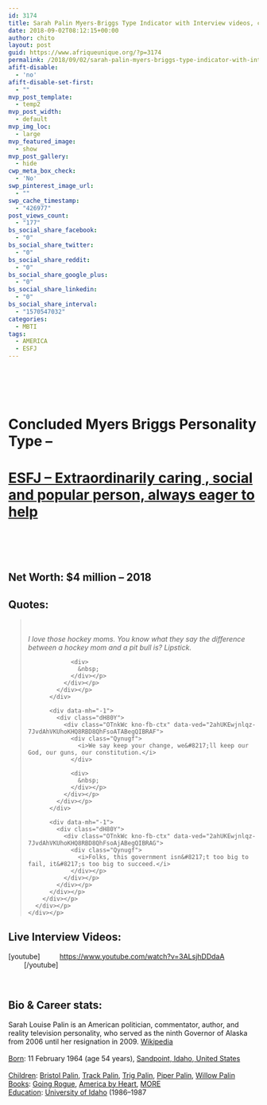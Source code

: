 ```yaml
---
id: 3174
title: Sarah Palin Myers-Briggs Type Indicator with Interview videos, career stats and Net Worth
date: 2018-09-02T08:12:15+00:00
author: chito
layout: post
guid: https://www.afriqueunique.org/?p=3174
permalink: /2018/09/02/sarah-palin-myers-briggs-type-indicator-with-interview-videos-career-stats-and-net-worth/
afift-disable:
  - 'no'
afift-disable-set-first:
  - ""
mvp_post_template:
  - temp2
mvp_post_width:
  - default
mvp_img_loc:
  - large
mvp_featured_image:
  - show
mvp_post_gallery:
  - hide
cwp_meta_box_check:
  - 'No'
swp_pinterest_image_url:
  - ""
swp_cache_timestamp:
  - "426977"
post_views_count:
  - "177"
bs_social_share_facebook:
  - "0"
bs_social_share_twitter:
  - "0"
bs_social_share_reddit:
  - "0"
bs_social_share_google_plus:
  - "0"
bs_social_share_linkedin:
  - "0"
bs_social_share_interval:
  - "1570547032"
categories:
  - MBTI
tags:
  - AMERICA
  - ESFJ
---
```

# &nbsp;

# Concluded Myers Briggs Personality Type &#8211;&nbsp;

# [ESFJ &#8211; Extraordinarily caring , social and popular person, always eager to help](https://www.afriqueunique.org/portrait-of-an-esfj-extraverted-sensing-feeling-judging-extraverted-feeling-with-introverted-sensing/)

# &nbsp;

## Net Worth: **$4 million &#8211; 2018**

## Quotes:

> <div class="NFQFxe viOShc mod" data-md="126" data-hveid="CAUQAQ" data-ved="2ahUKEwjnlqz-7JvdAhVKUhoKHQ8RBD8Qum4oADAAegQIBRAB">
>   <div class="E6Cqjb">
>     &nbsp;
>   </div></p>
> </div>
> 
> <div class="NFQFxe yp1CPe mod" data-attrid="kc:/people/person:quote" data-md="119" data-ved="2ahUKEwjnlqz-7JvdAhVKUhoKHQ8RBD8QkCkoATABegQIBRAC">
>   <div class="guuvw">
>     <div class="LYLdFd">
>       <div id="uid_2" class="r-iNAsMbTlXeVY xpdbox xpdclose">
>         <div>
>           <div data-mh="-1">
>             <div class="YwqY0">
>               <div class="OTnkWc kno-fb-ctx" data-ved="2ahUKEwjnlqz-7JvdAhVKUhoKHQ8RBD8QhFsoADABegQIBRAE">
>                 <div class="Qynugf">
>                   <i>I love those hockey moms. You know what they say the difference between a hockey mom and a pit bull is? Lipstick.</i>
>                 </div>
>                 
>                 <div>
>                   &nbsp;
>                 </div></p>
>               </div></p>
>             </div></p>
>           </div>
>           
>           <div data-mh="-1">
>             <div class="dH80Y">
>               <div class="OTnkWc kno-fb-ctx" data-ved="2ahUKEwjnlqz-7JvdAhVKUhoKHQ8RBD8QhFsoATABegQIBRAF">
>                 <div class="Qynugf">
>                   <i>We say keep your change, we&#8217;ll keep our God, our guns, our constitution.</i>
>                 </div>
>                 
>                 <div>
>                   &nbsp;
>                 </div></p>
>               </div></p>
>             </div></p>
>           </div>
>           
>           <div data-mh="-1">
>             <div class="dH80Y">
>               <div class="OTnkWc kno-fb-ctx" data-ved="2ahUKEwjnlqz-7JvdAhVKUhoKHQ8RBD8QhFsoAjABegQIBRAG">
>                 <div class="Qynugf">
>                   <i>Folks, this government isn&#8217;t too big to fail, it&#8217;s too big to succeed.</i>
>                 </div></p>
>               </div></p>
>             </div></p>
>           </div></p>
>         </div></p>
>       </div></p>
>     </div></p>
>   </div></p>
> </div>

## Live Interview Videos:

[youtube]&nbsp; &nbsp; &nbsp; &nbsp; &nbsp; https://www.youtube.com/watch?v=3ALsjhDDdaA&nbsp; &nbsp; &nbsp; &nbsp; &nbsp; &nbsp; &nbsp; &nbsp; &nbsp; &nbsp; &nbsp; &nbsp; &nbsp; [/youtube]

&nbsp;

## Bio & Career stats:

<div class="mod" data-md="50" data-hveid="CAgQFQ" data-ved="2ahUKEwjQ67bJ7JvdAhXExoUKHVNYAkQQkCkoATAeegQICBAV">
  <div class="hb8SAc kno-fb-ctx" data-hveid="CAgQFg" data-ved="2ahUKEwjQ67bJ7JvdAhXExoUKHVNYAkQQziAoADAeegQICBAW">
    <div class="r-i_vVXALbU5h4">
      <div class="kno-rdesc r-iI_Fj_hT54TI" data-t="kno-desc-sh" data-rtid="iI_Fj_hT54TI">
        <div>
          Sarah Louise Palin is an American politician, commentator, author, and reality television personality, who served as the ninth Governor of Alaska from 2006 until her resignation in 2009.&nbsp;<a class="q ruhjFe NJLBac fl" href="https://en.wikipedia.org/wiki/Sarah_Palin" data-ved="2ahUKEwjQ67bJ7JvdAhXExoUKHVNYAkQQmhMwHnoECAgQFw">Wikipedia</a>
        </div>
      </div>
    </div>
  </div>
</div>

<div class="mod" data-md="30" data-hveid="CAgQGA" data-ved="2ahUKEwjQ67bJ7JvdAhXExoUKHVNYAkQQ6-0CKAIwH3oECAgQGA">
  &nbsp;
</div>

<div class="mod" data-attrid="kc:/people/person:born" data-md="1001" data-hveid="CAgQGQ" data-ved="2ahUKEwjQ67bJ7JvdAhXExoUKHVNYAkQQkCkoAzAgegQICBAZ">
  <div class="Z1hOCe">
    <div class="zloOqf kno-fb-ctx" data-ved="2ahUKEwjQ67bJ7JvdAhXExoUKHVNYAkQQyxMoADAgegQICBAa">
      <span class="w8qArf"><a class="fl" href="https://www.google.com/search?q=sarah+palin+born&stick=H4sIAAAAAAAAAOPgE-LUz9U3sEgzTjLUEstOttIvSM0vyEkFUkXF-XlWSflFeQAP3C_NJQAAAA&sa=X&ved=2ahUKEwjQ67bJ7JvdAhXExoUKHVNYAkQQ6BMoADAgegQICBAb" data-ved="2ahUKEwjQ67bJ7JvdAhXExoUKHVNYAkQQ6BMoADAgegQICBAb">Born</a>:&nbsp;</span><span class="LrzXr kno-fv">11 February 1964 (age 54&nbsp;years),&nbsp;<a class="fl" href="https://www.google.com/search?q=Sandpoint+Idaho&stick=H4sIAAAAAAAAAOPgE-LUz9U3sEgzTjJU4gAxiw1NTbTEspOt9AtS8wtyUoFUUXF-nlVSflEeALeo2qwvAAAA&sa=X&ved=2ahUKEwjQ67bJ7JvdAhXExoUKHVNYAkQQmxMoATAgegQICBAc" data-ved="2ahUKEwjQ67bJ7JvdAhXExoUKHVNYAkQQmxMoATAgegQICBAc">Sandpoint, Idaho, United States</a></span>
    </div>
  </div>
</div>

<div class="mod" data-attrid="kc:/search_engagement/highlight:claimable_by_collection" data-md="412">
  &nbsp;
</div>

<div class="mod" data-attrid="kc:/people/person:children" data-md="1001" data-hveid="CAgQHQ" data-ved="2ahUKEwjQ67bJ7JvdAhXExoUKHVNYAkQQkCkoBDAiegQICBAd">
  <div class="Z1hOCe">
    <div class="zloOqf kno-fb-ctx" data-ved="2ahUKEwjQ67bJ7JvdAhXExoUKHVNYAkQQyxMoADAiegQICBAe">
      <span class="w8qArf"><a class="fl" href="https://www.google.com/search?q=sarah+palin+children&stick=H4sIAAAAAAAAAOPgE-LUz9U3sEgzTjLUkspOttIvSM0vyEkFUkXF-XlWyRmZOSlFqXkATqjT4ikAAAA&sa=X&ved=2ahUKEwjQ67bJ7JvdAhXExoUKHVNYAkQQ6BMoADAiegQICBAf" data-ved="2ahUKEwjQ67bJ7JvdAhXExoUKHVNYAkQQ6BMoADAiegQICBAf">Children</a>:&nbsp;</span><span class="LrzXr kno-fv"><a class="fl" href="https://www.google.com/search?q=Bristol+Palin&stick=H4sIAAAAAAAAAOPgE-LUz9U3sEgzTjJU4gIxTbLSDbMztKSyk630C1LzC3JSgVRRcX6eVXJGZk5KUWoeAEUEXYk1AAAA&sa=X&ved=2ahUKEwjQ67bJ7JvdAhXExoUKHVNYAkQQmxMoATAiegQICBAg" data-ved="2ahUKEwjQ67bJ7JvdAhXExoUKHVNYAkQQmxMoATAiegQICBAg">Bristol Palin</a>,&nbsp;<a class="fl" href="https://www.google.com/search?q=Track+Palin&stick=H4sIAAAAAAAAAOPgE-LUz9U3sEgzTjJU4gIxTbLMTAuKtaSyk630C1LzC3JSgVRRcX6eVXJGZk5KUWoeADZTA6o1AAAA&sa=X&ved=2ahUKEwjQ67bJ7JvdAhXExoUKHVNYAkQQmxMoAjAiegQICBAh" data-ved="2ahUKEwjQ67bJ7JvdAhXExoUKHVNYAkQQmxMoAjAiegQICBAh">Track Palin</a>,&nbsp;<a class="fl" href="https://www.google.com/search?q=Trig+Palin&stick=H4sIAAAAAAAAAOPgE-LUz9U3sEgzTjJU4gIxTbLMTAtytKSyk630C1LzC3JSgVRRcX6eVXJGZk5KUWoeACwScXA1AAAA&sa=X&ved=2ahUKEwjQ67bJ7JvdAhXExoUKHVNYAkQQmxMoAzAiegQICBAi" data-ved="2ahUKEwjQ67bJ7JvdAhXExoUKHVNYAkQQmxMoAzAiegQICBAi">Trig Palin</a>,&nbsp;<a class="fl" href="https://www.google.com/search?q=Piper+Palin&stick=H4sIAAAAAAAAAOPgE-LUz9U3sEgzTjJU4gIxTbLMTAtStKSyk630C1LzC3JSgVRRcX6eVXJGZk5KUWoeAI7Xrd41AAAA&sa=X&ved=2ahUKEwjQ67bJ7JvdAhXExoUKHVNYAkQQmxMoBDAiegQICBAj" data-ved="2ahUKEwjQ67bJ7JvdAhXExoUKHVNYAkQQmxMoBDAiegQICBAj">Piper Palin</a>,&nbsp;<a class="fl" href="https://www.google.com/search?q=Willow+Palin&stick=H4sIAAAAAAAAAOPgE-LUz9U3sEgzTjJU4gIxTbLMTAvMtKSyk630C1LzC3JSgVRRcX6eVXJGZk5KUWoeABTW2-g1AAAA&sa=X&ved=2ahUKEwjQ67bJ7JvdAhXExoUKHVNYAkQQmxMoBTAiegQICBAk" data-ved="2ahUKEwjQ67bJ7JvdAhXExoUKHVNYAkQQmxMoBTAiegQICBAk">Willow Palin</a></span>
    </div>
  </div>
</div>

<div class="mod" data-attrid="kc:/book/author:books only" data-md="1001" data-hveid="CAgQJQ" data-ved="2ahUKEwjQ67bJ7JvdAhXExoUKHVNYAkQQkCkoBTAjegQICBAl">
  <div class="Z1hOCe">
    <div class="zloOqf kno-fb-ctx" data-ved="2ahUKEwjQ67bJ7JvdAhXExoUKHVNYAkQQyxMoADAjegQICBAm">
      <span class="w8qArf"><a class="fl" href="https://www.google.com/search?q=sarah+palin+books&stick=H4sIAAAAAAAAAOPgE-LUz9U3sEgzTjLUkspOttJPys_P1k8sLcnIL7ICsYsV8vNyKgH5CSO1KQAAAA&sa=X&ved=2ahUKEwjQ67bJ7JvdAhXExoUKHVNYAkQQ6BMoADAjegQICBAn" data-ved="2ahUKEwjQ67bJ7JvdAhXExoUKHVNYAkQQ6BMoADAjegQICBAn">Books</a>:&nbsp;</span><span class="LrzXr kno-fv"><a class="fl" href="https://www.google.com/search?q=Going+Rogue&stick=H4sIAAAAAAAAAOPgE-LUz9U3sEgzTjJU4gIzDYyzTA20pLKTrfST8vOz9RNLSzLyi6xA7GKF_LycSgBYIrmhNQAAAA&sa=X&ved=2ahUKEwjQ67bJ7JvdAhXExoUKHVNYAkQQmxMoATAjegQICBAo" data-ved="2ahUKEwjQ67bJ7JvdAhXExoUKHVNYAkQQmxMoATAjegQICBAo">Going Rogue</a>,&nbsp;<a class="fl" href="https://www.google.com/search?q=America+by+Heart&stick=H4sIAAAAAAAAAOPgE-LUz9U3sEgzTjJU4gIxk-LjMwqztaSyk630k_Lzs_UTS0sy8ousQOxihfy8nEoAWv7IIzUAAAA&sa=X&ved=2ahUKEwjQ67bJ7JvdAhXExoUKHVNYAkQQmxMoAjAjegQICBAp" data-ved="2ahUKEwjQ67bJ7JvdAhXExoUKHVNYAkQQmxMoAjAjegQICBAp">America by Heart</a>,&nbsp;<a class="fl" href="https://www.google.com/search?q=sarah+palin+books&stick=H4sIAAAAAAAAAOPgE-LUz9U3sEgzTjLUkspOttJPys_P1k8sLcnIL7ICsYsV8vNyKgH5CSO1KQAAAA&sa=X&ved=2ahUKEwjQ67bJ7JvdAhXExoUKHVNYAkQQ44YBKAMwI3oECAgQKg"><span class="SW5pqf">MORE</span></a></span>
    </div>
  </div>
</div>

<div class="mod" data-attrid="kc:/people/person:education" data-md="1001" data-hveid="CAgQKw" data-ved="2ahUKEwjQ67bJ7JvdAhXExoUKHVNYAkQQkCkoBjAkegQICBAr">
  <div class="Z1hOCe">
    <div class="zloOqf kno-fb-ctx" data-ved="2ahUKEwjQ67bJ7JvdAhXExoUKHVNYAkQQyxMoADAkegQICBAs">
      <span class="w8qArf"><a class="fl" href="https://www.google.com/search?q=sarah+palin+education&stick=H4sIAAAAAAAAAOPgE-LUz9U3sEgzTjLUks5OttIvSM0vyEkFUkXF-XlWqSmlyYklmfl5ANPRLGAqAAAA&sa=X&ved=2ahUKEwjQ67bJ7JvdAhXExoUKHVNYAkQQ6BMoADAkegQICBAt" data-ved="2ahUKEwjQ67bJ7JvdAhXExoUKHVNYAkQQ6BMoADAkegQICBAt">Education</a>:&nbsp;</span><span class="LrzXr kno-fv"><a class="fl" href="https://www.google.com/search?q=University+of+Idaho&stick=H4sIAAAAAAAAAOPgE-LUz9U3sEgzTjJU4gAx0wwNjLSks5Ot9AtS8wtyUoFUUXF-nlVqSmlyYklmfh4AOJ_m4zQAAAA&sa=X&ved=2ahUKEwjQ67bJ7JvdAhXExoUKHVNYAkQQmxMoATAkegQICBAu" data-ved="2ahUKEwjQ67bJ7JvdAhXExoUKHVNYAkQQmxMoATAkegQICBAu">University of Idaho</a>&nbsp;(1986–1987</span>
    </div>
  </div>
</div>